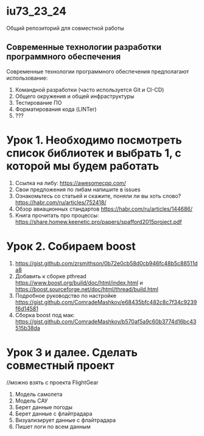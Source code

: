 # iu73_23_24
Общий репозиторий для совместной работы
## Современные технологии разработки программного обеспечения
Современные технологии программного обеспечения предполагают использование:
1. Командной разработки (часто используется Git и CI-CD)
2. Общего окружения и общей инфраструктуры
3. Тестирование ПО
4. Форматирования кода (LINTer)
5. ???
# Урок 1. Необходимо посмотреть список библиотек и выбрать 1, с которой мы будем работать
1. Ссылка на либу: https://awesomecpp.com/
2. Свои предложения по либам напишите в issues
3. Ознакомьтесь со статьей и скажите, поняли ли вы хоть слово? https://habr.com/ru/articles/752418/
4. Обзор авиационных стандартов https://habr.com/ru/articles/144686/
5. Книга прочитать про процессы: https://share.homew.keenetic.pro/papers/spafford2015project.pdf
# Урок 2. Собираем boost
1. https://gist.github.com/zrsmithson/0b72e0cb58d0cb946fc48b5c88511da8
2. Добавить к сборке pthread https://www.boost.org/build/doc/html/index.html и https://boost.sourceforge.net/doc/html/thread/build.html
3. Подробное руководство по настройке https://gist.github.com/ComradeMashkov/e68435bfc482c8c7f34c9239f6d14581
4. Сборка boost под мак: https://gist.github.com/ComradeMashkov/b570af5a9c60b3774d16bc43515b38da
# Урок 3 и далее. Сделать совместный проект
//можно взять с проекта FlightGear
1. Модель самолета
2. Модель САУ
3. Берет данные погоды
4. Берет данные с флайтрадара
5. Визуализирует данные с флайтрадара
6. Пишет логи по всем данным


